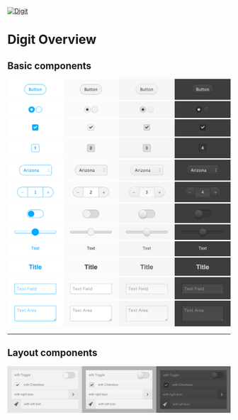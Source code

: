 [![Digit](assets/images/icon.png)](assets/images)

# Digit Overview

## Basic components

[![Button](../ui/button.mod/screenshot.png)](../ui/button.mod)
[![RadioButton](../ui/radio-button.mod/screenshot.png)](../ui/radio-button.mod)
[![Checkbox](../ui/checkbox.mod/screenshot.png)](../ui/checkbox.mod)
[![Badge](../ui/badge.mod/screenshot.png)](../ui/badge.mod)
[![Select](../ui/select.mod/screenshot.png)](../ui/select.mod)
[![NumberField](../ui/number-field.mod/screenshot.png)](../ui/number-field.mod)
[![ToggleSwitch](../ui/toggle-switch.mod/screenshot.png)](../ui/toggle-switch.mod)
[![Slider](../ui/slider.mod/screenshot.png)](../ui/slider.mod)
[![Text](../ui/text.mod/screenshot.png)](../ui/text.mod)
[![Title](../ui/title.mod/screenshot.png)](../ui/title.mod)
[![TextField](../ui/text-field.mod/screenshot.png)](../ui/text-field.mod)
[![TextArea](../ui/text-area.mod/screenshot.png)](../ui/text-area.mod)

------

## Layout components

[![List](../ui/list.mod/screenshot.png)](../ui/list.mod)
